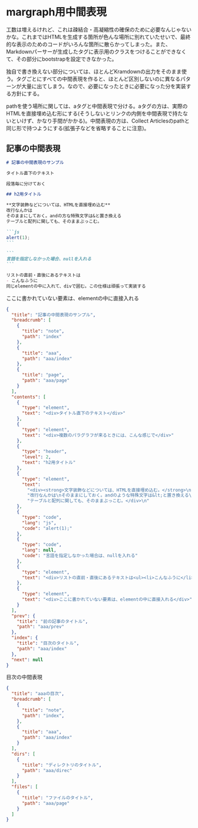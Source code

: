 # margraph用中間表現

工数は増えるけれど、これは疎結合・高凝縮性の確保のために必要なんじゃないかな。これまではHTMLを生成する箇所が色んな場所に別れていたせいで、最終的な表示のためのコードがいろんな箇所に散らかってしまった。また、Markdownパーサーが生成したタグに表示用のクラスをつけることができなくて、その部分にbootstrapを設定できなかった。

独自で書き換えない部分については、ほとんどKramdownの出力をそのまま使う。タグごとにすべての中間表現を作ると、ほとんど区別しないのに異なるパターンが大量に出てしまう。なので、必要になったときに必要になった分を実装する方針にする。

pathを使う場所に関しては、aタグと中間表現で分ける。aタグの方は、実際のHTMLを直接埋め込む形にする(そうしないとリンクの内側を中間表現で持たないといけず、かなり手間がかかる)。中間表現の方は、Collect Articlesのpathと同じ形で持つようにする(拡張子などを省略することに注意)。

## 記事の中間表現
````md
# 記事の中間表現のサンプル

タイトル直下のテキスト

段落毎に分けておく

## h2用タイトル

**文字装飾などについては、HTMLを直接埋め込む**
改行なんかは
そのままにしておく。andの方な特殊文字は&と置き換える
テーブルと配列に関しても、そのままぶっこむ。

```js
alert(1);
```

```
言語を指定しなかった場合、nullを入れる
```

リストの直前・直後にあるテキストは
- こんなふうに
同じelementの中に入れて、divで囲む。この仕様は頑張って実装する
````

ここに書かれていない要素は、elementの中に直接入れる

```json
{
  "title": "記事の中間表現のサンプル",
  "breadcrumb": [
    {
      "title": "note",
      "path": "index"
    },
    {
      "title": "aaa",
      "path": "aaa/index"
    },
    {
      "title": "page",
      "path": "aaa/page"
    }
  ],
  "contents": [
    {
      "type": "element",
      "text": "<div>タイトル直下のテキスト</div>"
    },
    {
      "type": "element",
      "text": "<div>複数のパラグラフが来るときには、こんな感じで</div>"
    },
    {
      "type": "header",
      "level": 2,
      "text": "h2用タイトル"
    },
    {
      "type": "element",
      "text":
        "<div><strong>文字装飾などについては、HTMLを直接埋め込む。</strong>\n"+
        "改行なんかは\nそのままにしておく。andのような特殊文字は&lt;と置き換える\n"+
        "テーブルと配列に関しても、そのままぶっこむ。</div>\n"
    },
    {
      "type": "code",
      "lang": "js",
      "code": "alert(1);"
    },
    {
      "type": "code",
      "lang": null,
      "code": "言語を指定しなかった場合は、nullを入れる"
    },
    {
      "type": "element",
      "text": "<div>リストの直前・直後にあるテキストは<ul><li>こんなふうに</li></ul>同じelementの中に入れて、divで囲む。この仕様は頑張って実装する</div>"
    },
    {
      "type": "element",
      "text": "<div>ここに書かれていない要素は、elementの中に直接入れる</div>"
    }
  ],
  "prev": {
    "title": "前の記事のタイトル",
    "path": "aaa/prev"
  },
  "index": {
    "title": "目次のタイトル",
    "path": "aaa/index"
  },
  "next": null
}
```

目次の中間表現
```json
{
  "title": "aaaの目次",
  "breadcrumb": [
    {
      "title": "note",
      "path": "index",
    },
    {
      "title": "aaa",
      "path": "aaa/index"
    }
  ],
  "dirs": [
    {
      "title": "ディレクトリのタイトル",
      "path": "aaa/direc"
    }
  ],
  "files": [
    {
      "title": "ファイルのタイトル",
      "path": "aaa/page"
    }
  ]
}
```